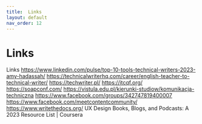 ```yaml
---
title:  Links
layout: default
nav_order: 12
---
```



# Links
Links
https://www.linkedin.com/pulse/top-10-tools-technical-writers-2023-amy-hadassah/
https://technicalwriterhq.com/career/english-teacher-to-technical-writer/
https://techwriter.pl/
https://itcqf.org/
https://soapconf.com/
https://vistula.edu.pl/kierunki-studiow/komunikacja-techniczna
https://www.facebook.com/groups/342747819400007
https://www.facebook.com/meetcontentcommunity/
https://www.writethedocs.org/
UX Design Books, Blogs, and Podcasts: A 2023 Resource List | Coursera
